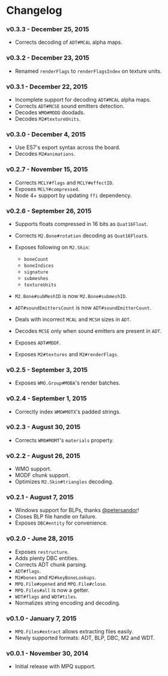 # Changelog

### v0.3.3 - December 25, 2015

- Corrects decoding of `ADT#MCAL` alpha maps.

### v0.3.2 - December 23, 2015

- Renamed `renderFlags` to `renderFlagsIndex` on texture units.

### v0.3.1 - December 22, 2015

- Incomplete support for decoding `ADT#MCAL` alpha maps.
- Corrects `ADT#MCSE` sound emitters detection.
- Decodes `WMO#MODD` doodads.
- Decodes `M2#textureUnits`.

### v0.3.0 - December 4, 2015

- Use ES7's export syntax across the board.
- Decodes `M2#animations`.

### v0.2.7 - November 15, 2015

- Corrects `MCLY#flags` and `MCLY#effectID`.
- Exposes `MCLY#compressed`.
- Node 4+ support by updating `ffi` dependency.

### v0.2.6 - September 26, 2015

- Supports floats compressed in 16 bits as `Quat16Float`.
- Corrects `M2.Bone#rotation` decoding as `Quat16Float`s.
- Exposes following on `M2.Skin`:

  - `boneCount`
  - `boneIndices`
  - `signature`
  - `submeshes`
  - `textureUnits`

- `M2.Bone#subMeshID` is now `M2.Bone#submeshID`.
- `ADT#soundEmittersCount` is now `ADT#soundEmitterCount`.
- Deals with incorrect `MCAL` and `MCSH` sizes in `ADT`.
- Decodes `MCSE` only when sound emitters are present in `ADT`.
- Exposes `ADT#MDDF`.
- Exposes `M2#textures` and `M2#renderFlags`.

### v0.2.5 - September 3, 2015

- Exposes `WMO.Group#MOBA`'s render batches.

### v0.2.4 - September 1, 2015

- Correctly index `WMO#MOTX`'s padded strings.

### v0.2.3 - August 30, 2015

- Corrects `WMO#MOMT`'s `materials` property.

### v0.2.2 - August 26, 2015

- WMO support.
- MODF chunk support.
- Optimizes `M2.Skin#triangles` decoding.

### v0.2.1 - August 7, 2015

- Windows support for BLPs, thanks [@petersandor](https://github.com/petersandor)!
- Closes BLP file handle on failure.
- Exposes `DBC#entity` for convenience.

### v0.2.0 - June 28, 2015

- Exposes `restructure`.
- Adds plenty DBC entities.
- Corrects ADT chunk parsing.
- `ADT#flags`.
- `M2#bones` and `M2#keyBoneLookups`.
- `MPQ.File#opened` and `MPQ.File#close`.
- `MPQ.Files#all` is now a getter.
- `WDT#flags` and `WDT#tiles`.
- Normalizes string encoding and decoding.

### v0.1.0 - January 7, 2015

- `MPQ.Files#extract` allows extracting files easily.
- Newly supported formats: ADT, BLP, DBC, M2 and WDT.

### v0.0.1 - November 30, 2014

- Initial release with MPQ support.
